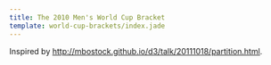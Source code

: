 ```yaml
---
title: The 2010 Men's World Cup Bracket
template: world-cup-brackets/index.jade
---
```


Inspired by http://mbostock.github.io/d3/talk/20111018/partition.html.

